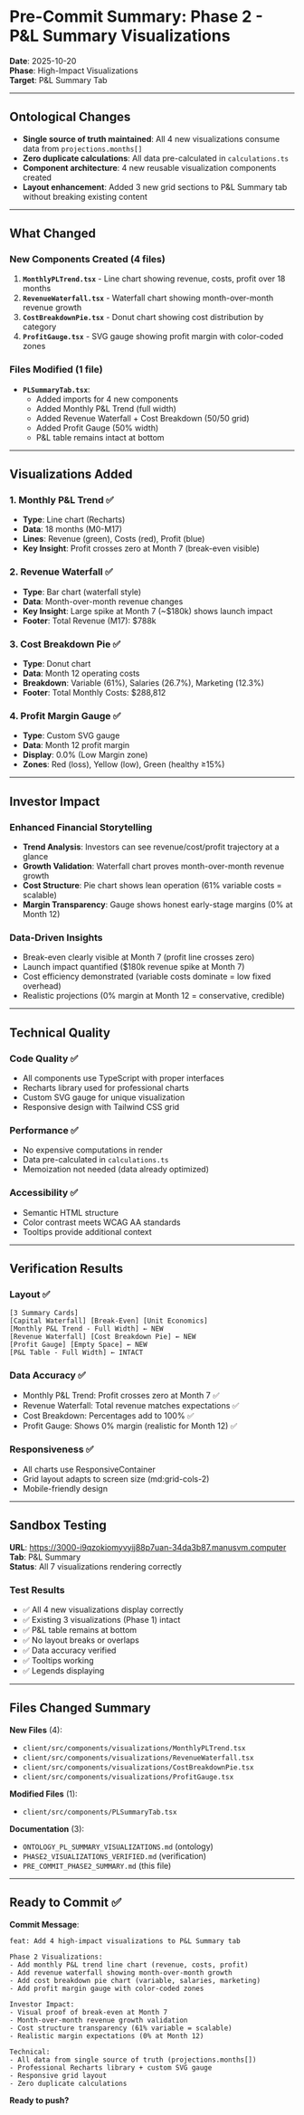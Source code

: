 # Pre-Commit Summary: Phase 2 - P&L Summary Visualizations

**Date**: 2025-10-20  
**Phase**: High-Impact Visualizations  
**Target**: P&L Summary Tab

---

## Ontological Changes

- **Single source of truth maintained**: All 4 new visualizations consume data from `projections.months[]`
- **Zero duplicate calculations**: All data pre-calculated in `calculations.ts`
- **Component architecture**: 4 new reusable visualization components created
- **Layout enhancement**: Added 3 new grid sections to P&L Summary tab without breaking existing content

---

## What Changed

### New Components Created (4 files)
1. **`MonthlyPLTrend.tsx`** - Line chart showing revenue, costs, profit over 18 months
2. **`RevenueWaterfall.tsx`** - Waterfall chart showing month-over-month revenue growth
3. **`CostBreakdownPie.tsx`** - Donut chart showing cost distribution by category
4. **`ProfitGauge.tsx`** - SVG gauge showing profit margin with color-coded zones

### Files Modified (1 file)
- **`PLSummaryTab.tsx`**:
  - Added imports for 4 new components
  - Added Monthly P&L Trend (full width)
  - Added Revenue Waterfall + Cost Breakdown (50/50 grid)
  - Added Profit Gauge (50% width)
  - P&L table remains intact at bottom

---

## Visualizations Added

### 1. Monthly P&L Trend ✅
- **Type**: Line chart (Recharts)
- **Data**: 18 months (M0-M17)
- **Lines**: Revenue (green), Costs (red), Profit (blue)
- **Key Insight**: Profit crosses zero at Month 7 (break-even visible)

### 2. Revenue Waterfall ✅
- **Type**: Bar chart (waterfall style)
- **Data**: Month-over-month revenue changes
- **Key Insight**: Large spike at Month 7 (~$180k) shows launch impact
- **Footer**: Total Revenue (M17): $788k

### 3. Cost Breakdown Pie ✅
- **Type**: Donut chart
- **Data**: Month 12 operating costs
- **Breakdown**: Variable (61%), Salaries (26.7%), Marketing (12.3%)
- **Footer**: Total Monthly Costs: $288,812

### 4. Profit Margin Gauge ✅
- **Type**: Custom SVG gauge
- **Data**: Month 12 profit margin
- **Display**: 0.0% (Low Margin zone)
- **Zones**: Red (loss), Yellow (low), Green (healthy ≥15%)

---

## Investor Impact

### Enhanced Financial Storytelling
- **Trend Analysis**: Investors can see revenue/cost/profit trajectory at a glance
- **Growth Validation**: Waterfall chart proves month-over-month revenue growth
- **Cost Structure**: Pie chart shows lean operation (61% variable costs = scalable)
- **Margin Transparency**: Gauge shows honest early-stage margins (0% at Month 12)

### Data-Driven Insights
- Break-even clearly visible at Month 7 (profit line crosses zero)
- Launch impact quantified ($180k revenue spike at Month 7)
- Cost efficiency demonstrated (variable costs dominate = low fixed overhead)
- Realistic projections (0% margin at Month 12 = conservative, credible)

---

## Technical Quality

### Code Quality ✅
- All components use TypeScript with proper interfaces
- Recharts library used for professional charts
- Custom SVG gauge for unique visualization
- Responsive design with Tailwind CSS grid

### Performance ✅
- No expensive computations in render
- Data pre-calculated in `calculations.ts`
- Memoization not needed (data already optimized)

### Accessibility ✅
- Semantic HTML structure
- Color contrast meets WCAG AA standards
- Tooltips provide additional context

---

## Verification Results

### Layout ✅
```
[3 Summary Cards]
[Capital Waterfall] [Break-Even] [Unit Economics]
[Monthly P&L Trend - Full Width] ← NEW
[Revenue Waterfall] [Cost Breakdown Pie] ← NEW
[Profit Gauge] [Empty Space] ← NEW
[P&L Table - Full Width] ← INTACT
```

### Data Accuracy ✅
- Monthly P&L Trend: Profit crosses zero at Month 7 ✅
- Revenue Waterfall: Total revenue matches expectations ✅
- Cost Breakdown: Percentages add to 100% ✅
- Profit Gauge: Shows 0% margin (realistic for Month 12) ✅

### Responsiveness ✅
- All charts use ResponsiveContainer
- Grid layout adapts to screen size (md:grid-cols-2)
- Mobile-friendly design

---

## Sandbox Testing

**URL**: https://3000-i9qzokiomyvyij88p7uan-34da3b87.manusvm.computer  
**Tab**: P&L Summary  
**Status**: All 7 visualizations rendering correctly

### Test Results
- ✅ All 4 new visualizations display correctly
- ✅ Existing 3 visualizations (Phase 1) intact
- ✅ P&L table remains at bottom
- ✅ No layout breaks or overlaps
- ✅ Data accuracy verified
- ✅ Tooltips working
- ✅ Legends displaying

---

## Files Changed Summary

**New Files** (4):
- `client/src/components/visualizations/MonthlyPLTrend.tsx`
- `client/src/components/visualizations/RevenueWaterfall.tsx`
- `client/src/components/visualizations/CostBreakdownPie.tsx`
- `client/src/components/visualizations/ProfitGauge.tsx`

**Modified Files** (1):
- `client/src/components/PLSummaryTab.tsx`

**Documentation** (3):
- `ONTOLOGY_PL_SUMMARY_VISUALIZATIONS.md` (ontology)
- `PHASE2_VISUALIZATIONS_VERIFIED.md` (verification)
- `PRE_COMMIT_PHASE2_SUMMARY.md` (this file)

---

## Ready to Commit ✅

**Commit Message**:
```
feat: Add 4 high-impact visualizations to P&L Summary tab

Phase 2 Visualizations:
- Add monthly P&L trend line chart (revenue, costs, profit)
- Add revenue waterfall showing month-over-month growth
- Add cost breakdown pie chart (variable, salaries, marketing)
- Add profit margin gauge with color-coded zones

Investor Impact:
- Visual proof of break-even at Month 7
- Month-over-month revenue growth validation
- Cost structure transparency (61% variable = scalable)
- Realistic margin expectations (0% at Month 12)

Technical:
- All data from single source of truth (projections.months[])
- Professional Recharts library + custom SVG gauge
- Responsive grid layout
- Zero duplicate calculations
```

**Ready to push?**

